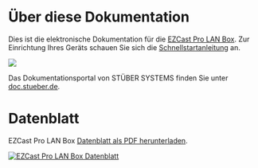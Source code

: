 # Über diese Dokumentation

Dies ist die elektronische Dokumentation für die [EZCast Pro LAN Box](https://www.ezcastpro.de). Zur Einrichtung Ihres Geräts schauen Sie sich die [Schnellstartanleitung](quickstart.md) an.

![](/images/EZCastPro_LAN_small.png)

Das Dokumentationsportal von STÜBER SYSTEMS finden Sie unter [doc.stueber.de](https://doc.stueber.de).

# Datenblatt

EZCast Pro LAN Box [Datenblatt als PDF herunterladen](https://download.stueber.de/doc/de/ezcastpro/ezcastpro-lanbox.brochure.de.pdf).

<a href="https://download.stueber.de/doc/de/ezcastpro/ezcastpro-lanbox.brochure.de.pdf" align="left" target="_blank"><img src="/images/EZCastProLANBox.Datenblatt.de_Page1.jpg" alt="EZCast Pro LAN Box Datenblatt"></a>